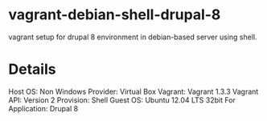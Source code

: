 vagrant-debian-shell-drupal-8
=============================

vagrant setup for drupal 8 environment in debian-based server using shell.

Details
============================
Host OS: Non Windows
Provider: Virtual Box
Vagrant: Vagrant 1.3.3
Vagrant API: Version 2
Provision: Shell
Guest OS: Ubuntu 12.04 LTS 32bit
For Application: Drupal 8
